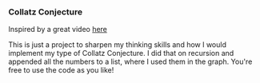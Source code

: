 ### Collatz Conjecture

Inspired by a great video [here](https://www.youtube.com/watch?v=094y1Z2wpJg)

This is just a project to sharpen my thinking skills and how I would implement my type of Collatz Conjecture. I did that on recursion and appended all the numbers
to a list, where I used them in the graph. You're free to use the code as you like! 
